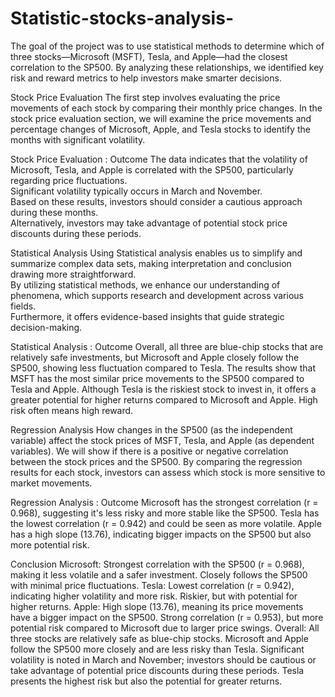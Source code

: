 # Statistic-stocks-analysis-
The goal of the project was to use statistical methods to determine which of three stocks—Microsoft (MSFT), Tesla, and Apple—had the closest correlation to the SP500. By analyzing these relationships, we identified key risk and reward metrics to help investors make smarter decisions.

Stock Price Evaluation
The first step involves evaluating the price movements of each stock by comparing their monthly price changes.
In the stock price evaluation section, we will examine the price movements and percentage changes of Microsoft, Apple, and Tesla stocks to identify the months with significant volatility.

Stock Price Evaluation : Outcome
The data indicates that the volatility of Microsoft, Tesla, and Apple is correlated with the SP500, particularly regarding price fluctuations.  
Significant volatility typically occurs in March and November.  
Based on these results, investors should consider a cautious approach during these months.  
Alternatively, investors may take advantage of potential stock price discounts during these periods.  

Statistical Analysis
Using Statistical analysis enables us to simplify and summarize complex data sets, making interpretation and conclusion drawing more straightforward.  
By utilizing statistical methods, we enhance our understanding of phenomena, which supports research and development across various fields.  
Furthermore, it offers evidence-based insights that guide strategic decision-making.  

Statistical Analysis : Outcome
Overall, all three are blue-chip stocks that are relatively safe investments, but Microsoft and Apple closely follow the SP500, showing less fluctuation compared to Tesla.
The results show that MSFT has the most similar price movements to the SP500 compared to Tesla and Apple.
Although Tesla is the riskiest stock to invest in, it offers a greater potential for higher returns compared to Microsoft and Apple. High risk often means high reward.

Regression Analysis
How changes in the SP500 (as the independent variable) affect the stock prices of MSFT, Tesla, and Apple (as dependent variables). 
We will show if there is a positive or negative correlation between the stock prices and the SP500.
By comparing the regression results for each stock, investors can assess which stock is more sensitive to market movements.

Regression Analysis : Outcome
Microsoft has the strongest correlation (r = 0.968), suggesting it's less risky and more stable like the SP500. 
Tesla has the lowest correlation (r = 0.942) and could be seen as more volatile.
Apple has a high slope (13.76), indicating bigger impacts on the SP500 but also more potential risk.

Conclusion
Microsoft:
Strongest correlation with the SP500 (r = 0.968), making it less volatile and a safer investment.
Closely follows the SP500 with minimal price fluctuations.
Tesla:
Lowest correlation (r = 0.942), indicating higher volatility and more risk.
Riskier, but with potential for higher returns.
Apple:
High slope (13.76), meaning its price movements have a bigger impact on the SP500.
Strong correlation (r = 0.953), but more potential risk compared to Microsoft due to larger price swings.
Overall:
All three stocks are relatively safe as blue-chip stocks.
Microsoft and Apple follow the SP500 more closely and are less risky than Tesla.
Significant volatility is noted in March and November; investors should be cautious or take advantage of potential price discounts during these periods.
Tesla presents the highest risk but also the potential for greater returns.

